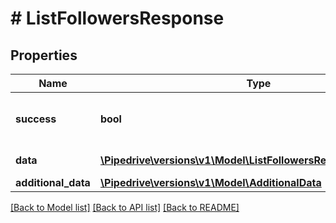 # # ListFollowersResponse

## Properties

Name | Type | Description | Notes
------------ | ------------- | ------------- | -------------
**success** | **bool** | If the response is successful or not | [optional]
**data** | [**\Pipedrive\versions\v1\Model\ListFollowersResponseAllOfData[]**](ListFollowersResponseAllOfData.md) | The list of followers |
**additional_data** | [**\Pipedrive\versions\v1\Model\AdditionalData**](AdditionalData.md) |  |

[[Back to Model list]](../README.md#documentation-for-models) [[Back to API list]](../README.md#documentation-for-api-endpoints) [[Back to README]](../README.md)
